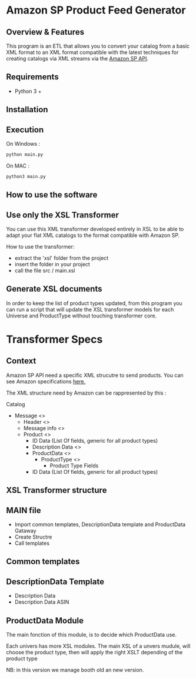 # Amazon SP Product Feed Generator


## Overview & Features
This program is an ETL that allows you to convert your catalog from a basic XML format to an XML format compatible with the latest techniques for creating catalogs via XML streams via the [Amazon SP API](https://images-na.ssl-images-amazon.com/images/G/01/rainier/help/XML_Documentation_Intl.pdf).


## Requirements 

- Python 3 +


## Installation




## Execution

On Windows : 
```sh
python main.py
```


On MAC : 
```sh
python3 main.py
```


## How to use the software

## Use only the XSL Transformer

You can use this XML transformer developed entirely in XSL to be able to adapt your flat XML catalogs to the format compatible with Amazon SP.

How to use the transformer:
  - extract the 'xsl' folder from the project
  - insert the folder in your project
  - call the file src / main.xsl

## Generate XSL documents

In order to keep the list of product types updated, from this program you can run a script that will update the XSL transformer models for each Universe and ProductType without touching transformer core.




# Transformer Specs

## Context

Amazon SP API need a specific XML strucutre to send products. You can see Amazon specifications [here.](https://images-na.ssl-images-amazon.com/images/G/01/rainier/help/XML_Documentation_Intl.pdf)


The XML structure need by Amazon can be rappresented by this : 

Catalog
- Message <>
  - Header <>
  - Message info <>
  - Product <>
    - ID Data (List Of fields, generic for all product types)
    - Description Data <>
    - ProductData <>
      - ProductType <>
        - Product Type Fields
    - ID Data (List Of fields, generic for all product types)



## XSL Transformer structure 

## MAIN file

- Import common templates, DescriptionData template and ProductData Gataway
- Create Structre
- Call templates


## Common templates 


## DescriptionData Template

- Description Data
- Description Data ASIN


## ProductData Module

The main fonction of this module, is to decide which ProductData use. 

Each univers has more XSL modules. The main XSL of a unvers mudule, will choose the product type, then will apply the right XSLT depending of the product type

NB: in this version we manage booth old an new version. 





